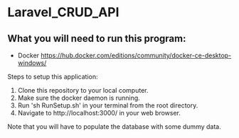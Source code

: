 # Laravel_CRUD_API

## What you will need to run this program:
- Docker https://hub.docker.com/editions/community/docker-ce-desktop-windows/

Steps to setup this application:
1) Clone this repository to your local computer.
2) Make sure the docker daemon is running.
3) Run 'sh RunSetup.sh' in your terminal from the root directory.
4) Navigate to http://localhost:3000/ in your web browser.

Note that you will have to populate the database with some dummy data.